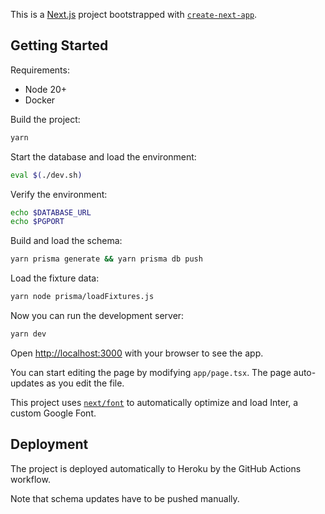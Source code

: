 This is a [Next.js](https://nextjs.org/) project bootstrapped with
[`create-next-app`](https://github.com/vercel/next.js/tree/canary/packages/create-next-app).

## Getting Started

Requirements:

- Node 20+
- Docker

Build the project:

```bash
yarn
```

Start the database and load the environment:

```bash
eval $(./dev.sh)
```

Verify the environment:

```bash
echo $DATABASE_URL
echo $PGPORT
```

Build and load the schema:

```bash
yarn prisma generate && yarn prisma db push
```

Load the fixture data:

```bash
yarn node prisma/loadFixtures.js
```

Now you can run the development server:

```bash
yarn dev
```

Open [http://localhost:3000](http://localhost:3000) with your browser to see the app.

You can start editing the page by modifying `app/page.tsx`. The page auto-updates as you edit the
file.

This project uses [`next/font`](https://nextjs.org/docs/basic-features/font-optimization) to
automatically optimize and load Inter, a custom Google Font.

## Deployment

The project is deployed automatically to Heroku by the GitHub Actions workflow.

Note that schema updates have to be pushed manually.
